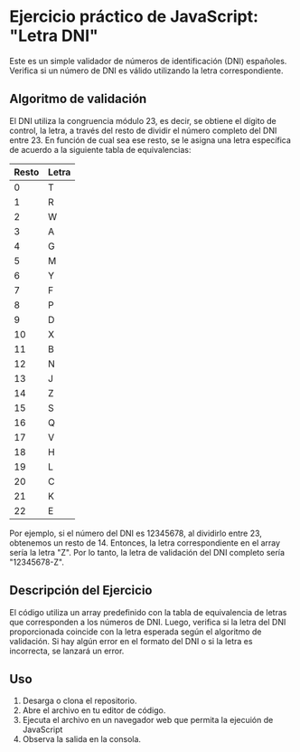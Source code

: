# Ejercicio práctico de JavaScript: "Letra DNI"

Este es un simple validador de números de identificación (DNI) españoles. Verifica si un número de DNI es válido utilizando la letra correspondiente.


## Algoritmo de validación

El DNI utiliza la congruencia módulo 23, es decir, se obtiene el dígito de control, la letra, a través del resto de dividir el número completo del DNI entre 23. En función de cual sea ese resto, se le asigna una letra específica de acuerdo a la siguiente tabla de equivalencias:

| Resto | Letra |
|-------|-------|
|   0   |   T   |
|   1   |   R   |
|   2   |   W   |
|   3   |   A   |
|   4   |   G   |
|   5   |   M   |
|   6   |   Y   |
|   7   |   F   |
|   8   |   P   |
|   9   |   D   |
|   10  |   X   |
|   11  |   B   |
|   12  |   N   |
|   13  |   J   |
|   14  |   Z   |
|   15  |   S   |
|   16  |   Q   |
|   17  |   V   |
|   18  |   H   |
|   19  |   L   |
|   20  |   C   |
|   21  |   K   |
|   22  |   E   |

Por ejemplo, si el número del DNI es 12345678, al dividirlo entre 23, obtenemos un resto de 14. Entonces, la letra correspondiente en el array sería la letra "Z". Por lo tanto, la letra de validación del DNI completo sería "12345678-Z".


## Descripción del Ejercicio

El código utiliza un array predefinido con la tabla de equivalencia de letras que corresponden a los números de DNI. Luego, verifica si la letra del DNI proporcionada coincide con la letra esperada según el algoritmo de validación. Si hay algún error en el formato del DNI o si la letra es incorrecta, se lanzará un error.

## Uso

1. Desarga o clona el repositorio.
2. Abre  el archivo en tu editor de código.
3. Ejecuta el archivo en un navegador web que permita la ejecuión de JavaScript
4. Observa la salida en la consola.
